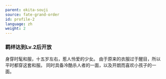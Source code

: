 ```yaml
---
parent: okita-souji
source: fate-grand-order
id: profile-2
language: zh
weight: 2
---
```


### 羁绊达到Lv.2后开放

身穿时髦和服，十五岁左右，惹人怜爱的少女。
由于原来的衣服过于醒目，所以平时都穿这套和服。
同时具备冷酷杀人者的一面，以及开朗而喜欢小孩子的一面。
